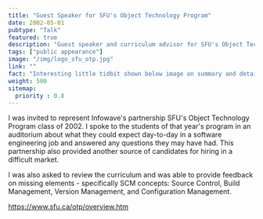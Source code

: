 ```yaml
---
title: "Guest Speaker for SFU's Object Technology Program"
date: 2002-05-01
pubtype: "Talk"
featured: true
description: "Guest speaker and curriculum advisor for SFU's Object Technology Program"
tags: ["public appearance"]
image: "/img/logo_sfu_otp.jpg"
link: ""
fact: "Interesting little tidbit shown below image on summary and detail page"
weight: 500
sitemap:
  priority : 0.8
---
```

I was invited to represent Infowave's partnership SFU's Object Technology Program class of 2002.  I spoke to the students of that year's program in an auditorium about what they could expect day-to-day in a software engineering job and answered any questions they may have had.  This partnership also provided another source of candidates for hiring in a difficult market.

I was also asked to review the curriculum and was able to provide feedback on missing elements - specifically SCM concepts: Source Control, Build Management, Version Management, and Configuration Management.

https://www.sfu.ca/otp/overview.htm